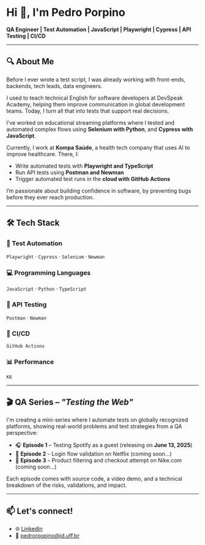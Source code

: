 # Hi 👋, I'm Pedro Porpino

**QA Engineer | Test Automation | JavaScript | Playwright | Cypress | API Testing | CI/CD**

---

## 🔍 About Me

Before I ever wrote a test script, I was already working with front-ends, backends, tech leads, data engineers.

I used to teach technical English for software developers at DevSpeak Academy, helping them improve communication in global development teams.
Today, I turn all that into tests that support real decisions.

I’ve worked on educational streaming platforms where I tested and automated complex flows using **Selenium with Python**, and **Cypress with JavaScript**.

Currently, I work at **Kompa Saúde**, a health tech company that uses AI to improve healthcare. There, I:
- Write automated tests with **Playwright and TypeScript**
- Run API tests using **Postman and Newman**
- Trigger automated test runs in the **cloud with GitHub Actions**

I’m passionate about building confidence in software, by preventing bugs before they ever reach production.

---

## 🛠️ Tech Stack

### 🧪 Test Automation  
`Playwright` · `Cypress` · `Selenium` · `Newman`

### 💻 Programming Languages  
`JavaScript` · `Python` · `TypeScript`

### 🔗 API Testing  
`Postman` · `Newman`

### 🚀 CI/CD  
`GitHub Actions`

### 📊 Performance  
`K6`

---

## 🎬 QA Series – *"Testing the Web"*

I'm creating a mini-series where I automate tests on globally recognized platforms, showing real-world problems and test strategies from a QA perspective:

- 🎧 **Episode 1** – Testing Spotify as a guest (releasing on **June 13, 2025**)  
- 🔐 **Episode 2** – Login flow validation on Netflix (coming soon...)
- 👟 **Episode 3** – Product filtering and checkout attempt on Nike.com (coming soon...)

Each episode comes with source code, a video demo, and a technical breakdown of the risks, validations, and impact.

---

## 📫 Let's connect!

- 🌐 [LinkedIn](https://linkedin.com/in/pedro-porpino)
- 📧 pedrorpopino@id.uff.br
